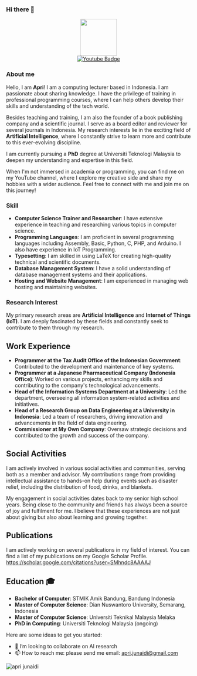 ### Hi there 👋


<div id="header" align="center">
<img src="https://media.giphy.com/media/M9gbBd9nbDrOTu1Mqx/giphy.gif" width="100"/>
</div>

<div id="badges"  align="center">
<!--  <a href="your-linkedin-URL">
   <img src="https://img.shields.io/badge/LinkedIn-blue?style=for-the-badge&logo=linkedin&logoColor=white" alt="LinkedIn Badge"/>
  </a> -->
  <a href="https://www.youtube.com/channel/UCbO1QjZAUm8YCCLh0wT0H-A">
    <img src="https://img.shields.io/badge/YouTube-red?style=for-the-badge&logo=youtube&logoColor=white" alt="Youtube Badge"/>
  </a>
<!--  <a href="your-twitter-URL">
    <img src="https://img.shields.io/badge/Twitter-blue?style=for-the-badge&logo=twitter&logoColor=white" alt="Twitter Badge"/>
  </a> -->
</div>


### About me
Hello, I am **Apri**! I am a computing lecturer based in Indonesia. I am passionate about sharing knowledge. I have the privilege of training in professional programming courses, where I can help others develop their skills and understanding of the tech world.

Besides teaching and training, I am also the founder of a book publishing company and a scientific journal. I serve as a board editor and reviewer for several journals in Indonesia. My research interests lie in the exciting field of **Artificial Intelligence**, where I constantly strive to learn more and contribute to this ever-evolving discipline.

I am currently pursuing a **PhD** degree at Universiti Teknologi Malaysia to deepen my understanding and expertise in this field.

When I'm not immersed in academia or programming, you can find me on my YouTube channel, where I explore my creative side and share my hobbies with a wider audience. Feel free to connect with me and join me on this journey!

### Skill

- **Computer Science Trainer and Researcher**: I have extensive experience in teaching and researching various topics in computer science.
- **Programming Languages**: I am proficient in several programming languages including Assembly, Basic, Python, C, PHP, and Arduino. I also have experience in IoT Programming.
- **Typesetting**: I am skilled in using LaTeX for creating high-quality technical and scientific documents.
- **Database Management System**: I have a solid understanding of database management systems and their applications.
- **Hosting and Website Management**: I am experienced in managing web hosting and maintaining websites.

### Research Interest
My primary research areas are **Artificial Intelligence** and **Internet of Things (IoT)**. I am deeply fascinated by these fields and constantly seek to contribute to them through my research.

## Work Experience

- **Programmer at the Tax Audit Office of the Indonesian Government**: Contributed to the development and maintenance of key systems.
- **Programmer at a Japanese Pharmaceutical Company (Indonesia Office)**: Worked on various projects, enhancing my skills and contributing to the company's technological advancements.
- **Head of the Information Systems Department at a University**: Led the department, overseeing all information system-related activities and initiatives.
- **Head of a Research Group on Data Engineering at a University in Indonesia**: Led a team of researchers, driving innovation and advancements in the field of data engineering.
- **Commissioner at My Own Company**: Oversaw strategic decisions and contributed to the growth and success of the company.

## Social Activities

I am actively involved in various social activities and communities, serving both as a member and advisor. My contributions range from providing intellectual assistance to hands-on help during events such as disaster relief, including the distribution of food, drinks, and blankets. 

My engagement in social activities dates back to my senior high school years. Being close to the community and friends has always been a source of joy and fulfilment for me. I believe that these experiences are not just about giving but also about learning and growing together.

## Publications

I am actively working on several publications in my field of interest. You can find a list of my publications on my Google Scholar Profile.
https://scholar.google.com/citations?user=SMhndc8AAAAJ

## Education 🎓

- **Bachelor of Computer**: STMIK Amik Bandung, Bandung Indonesia
- **Master of Computer Science**: Dian Nuswantoro University, Semarang, Indonesia
- **Master of Computer Science**: Universiti Teknikal Malaysia Melaka
- **PhD in Computing**: Universiti Teknologi Malaysia (ongoing)


Here are some ideas to get you started:


- 👯 I’m looking to collaborate on AI research
- 📫 How to reach me: please send me email: apri.junaidi@gmail.com

![apri junaidi](https://github.com/drshahizan/research-design/assets/7279471/77186f89-a729-421e-b5cb-70347bc99a7b)

